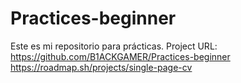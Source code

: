 # Practices-beginner
Este es mi repositorio para prácticas.
Project URL: https://github.com/B1ACKGAMER/Practices-beginner https://roadmap.sh/projects/single-page-cv
